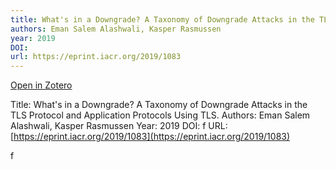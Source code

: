 ```yaml
---
title: What's in a Downgrade? A Taxonomy of Downgrade Attacks in the TLS Protocol and Application Protocols Using TLS.
authors: Eman Salem Alashwali, Kasper Rasmussen
year: 2019
DOI: 
url: https://eprint.iacr.org/2019/1083
---
```


[Open in Zotero](zotero://select/items/@alashwaliWhatDowngradeTaxonomy2019)

Title: What's in a Downgrade? A Taxonomy of Downgrade Attacks in the TLS Protocol and Application Protocols Using TLS.
Authors: Eman Salem Alashwali, Kasper Rasmussen
Year: 2019
DOI: f
URL: [https://eprint.iacr.org/2019/1083](https://eprint.iacr.org/2019/1083)



f